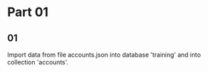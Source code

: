 Part 01
=======

01
--
Import data from file accounts.json into database 'training' and into collection 'accounts'.


